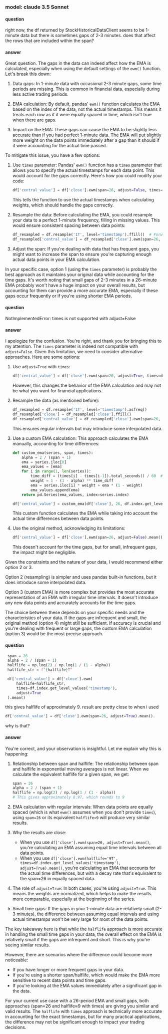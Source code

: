 
### model: claude 3.5 Sonnet

#### question

right now, the df returned by StockHistoricalDataClient seems to be 1-minute data but there is sometimes gaps of 2-3 minutes. does that affect the rows that are included within the span?

#### answer

Great question. The gaps in the data can indeed affect how the EMA is calculated, especially when using the default settings of the `ewm()` function. Let's break this down:

1. Data gaps: In 1-minute data with occasional 2-3 minute gaps, some time periods are missing. This is common in financial data, especially during less active trading periods.

2. EMA calculation: By default, pandas' `ewm()` function calculates the EMA based on the index of the data, not the actual timestamps. This means it treats each row as if it were equally spaced in time, which isn't true when there are gaps.

3. Impact on the EMA: These gaps can cause the EMA to be slightly less accurate than if you had perfect 1-minute data. The EMA will put slightly more weight on the data points immediately after a gap than it should if it were accounting for the actual time passed.

To mitigate this issue, you have a few options:

1. Use `times` parameter: Pandas' `ewm()` function has a `times` parameter that allows you to specify the actual timestamps for each data point. This would account for the gaps correctly. Here's how you could modify your code:

   ```python
   df['central_value'] = df['close'].ewm(span=26, adjust=False, times=df.index.get_level_values('timestamp')).mean()
   ```

   This tells the function to use the actual timestamps when calculating weights, which should handle the gaps correctly.

2. Resample the data: Before calculating the EMA, you could resample your data to a perfect 1-minute frequency, filling in missing values. This would ensure consistent spacing between data points:

   ```python
   df_resampled = df.resample('1T', level='timestamp').ffill()  # Forward-fill missing values
   df_resampled['central_value'] = df_resampled['close'].ewm(span=26, adjust=False).mean()
   ```

3. Adjust the span: If you're dealing with data that has frequent gaps, you might want to increase the span to ensure you're capturing enough actual data points in your EMA calculation.

In your specific case, option 1 (using the `times` parameter) is probably the best approach as it maintains your original data while accounting for the time gaps. It's worth noting that small gaps of 2-3 minutes in a 26-minute EMA probably won't have a huge impact on your overall results, but accounting for them can provide a more accurate EMA, especially if these gaps occur frequently or if you're using shorter EMA periods.










#### question
NotImplementedError: times is not supported with adjust=False

#### answer
I apologize for the confusion. You're right, and thank you for bringing this to my attention. The `times` parameter is indeed not compatible with `adjust=False`. Given this limitation, we need to consider alternative approaches. Here are some options:

1. Use `adjust=True` with `times`:
   ```python
   df['central_value'] = df['close'].ewm(span=26, adjust=True, times=df.index.get_level_values('timestamp')).mean()
   ```
   However, this changes the behavior of the EMA calculation and may not be what you want for financial applications.

2. Resample the data (as mentioned before):
   ```python
   df_resampled = df.resample('1T', level='timestamp').asfreq()
   df_resampled['close'] = df_resampled['close'].ffill()
   df_resampled['central_value'] = df_resampled['close'].ewm(span=26, adjust=False).mean()
   ```
   This ensures regular intervals but may introduce some interpolated data.

3. Use a custom EMA calculation:
   This approach calculates the EMA manually, accounting for time differences:

   ```python
   def custom_ema(series, span, times):
       alpha = 2 / (span + 1)
       ema = series.iloc[0]
       ema_values = [ema]
       for i in range(1, len(series)):
           time_diff = (times[i] - times[i-1]).total_seconds() / 60  # difference in minutes
           weight = 1 - (1 - alpha) ** time_diff
           ema = series.iloc[i] * weight + ema * (1 - weight)
           ema_values.append(ema)
       return pd.Series(ema_values, index=series.index)

   df['central_value'] = custom_ema(df['close'], 26, df.index.get_level_values('timestamp'))
   ```

   This custom function calculates the EMA while taking into account the actual time differences between data points.

4. Use the original method, acknowledging its limitations:
   ```python
   df['central_value'] = df['close'].ewm(span=26, adjust=False).mean()
   ```
   This doesn't account for the time gaps, but for small, infrequent gaps, the impact might be negligible.

Given the constraints and the nature of your data, I would recommend either option 2 or 3. 

Option 2 (resampling) is simpler and uses pandas built-in functions, but it does introduce some interpolated data. 

Option 3 (custom EMA) is more complex but provides the most accurate representation of an EMA with irregular time intervals. It doesn't introduce any new data points and accurately accounts for the time gaps.

The choice between these depends on your specific needs and the characteristics of your data. If the gaps are infrequent and small, the original method (option 4) might still be sufficient. If accuracy is crucial and you're dealing with frequent or large gaps, the custom EMA calculation (option 3) would be the most precise approach.




#### question
   ```python
    span = 26
    alpha = 2 / (span + 1)
    halflife = np.log(2) / np.log(1 / (1 - alpha))
    halflife_str = f"{halflife}T"

    df['central_value'] = df['close'].ewm(
        halflife=halflife_str,
        times=df.index.get_level_values('timestamp'),
        adjust=True
    ).mean()
   ```


this gives halflife of approximately 9. result are pretty close to when i used

   ```python
df['central_value'] = df['close'].ewm(span=26, adjust=True).mean().
   ```
why is that?

#### answer
You're correct, and your observation is insightful. Let me explain why this is happening:

1. Relationship between span and halflife:
   The relationship between span and halflife in exponential moving averages is not linear. When we calculate the equivalent halflife for a given span, we get:

   ```python
   span = 26
   alpha = 2 / (span + 1)
   halflife = np.log(2) / np.log(1 / (1 - alpha))
   # This gives approximately 8.97, which rounds to 9
   ```

2. EMA calculation with regular intervals:
   When data points are equally spaced (which is what `ewm()` assumes when you don't provide `times`), using `span=26` or its equivalent `halflife≈9` will produce very similar results.

3. Why the results are close:
   - When you use `df['close'].ewm(span=26, adjust=True).mean()`, you're calculating an EMA assuming equal time intervals between all data points.
   - When you use `df['close'].ewm(halflife='9T', times=df.index.get_level_values('timestamp'), adjust=True).mean()`, you're calculating an EMA that accounts for the actual time differences, but with a decay rate that's equivalent to the span=26 in equally spaced data.

4. The role of `adjust=True`:
   In both cases, you're using `adjust=True`. This means the weights are normalized, which helps to make the results more comparable, especially at the beginning of the series.

5. Small time gaps:
   If the gaps in your 1-minute data are relatively small (2-3 minutes), the difference between assuming equal intervals and using actual timestamps won't be very large for most of the data points.

The key takeaway here is that while the `halflife` approach is more accurate in handling the small time gaps in your data, the overall effect on the EMA is relatively small if the gaps are infrequent and short. This is why you're seeing similar results.

However, there are scenarios where the difference could become more noticeable:
- If you have longer or more frequent gaps in your data.
- If you're using a shorter span/halflife, which would make the EMA more sensitive to recent data points and time gaps.
- If you're looking at the EMA values immediately after a significant gap in the data.

For your current use case with a 26-period EMA and small gaps, both approaches (span=26 and halflife≈9 with times) are giving you similar and valid results. The `halflife` with `times` approach is technically more accurate in accounting for the exact timestamps, but for many practical applications, the difference may not be significant enough to impact your trading decisions.